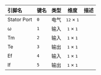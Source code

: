 <!--
DO NOT EDIT THIS FILE DIRECTLY.
This file is generated by tools/comp-docs.js.
All changes will be overwritten by regeneration.
-->

<slot class="model-pins">

| 引脚名 | 键名 | 类型 | 维度 | 描述 |
|:------ |:---- |:----:|:----:|:---- |
| Stator Port | `0` | 电气 | <samp>12</samp> × <samp>1</samp> |  |
| ω | `1` | 输入 | <samp>1</samp> × <samp>1</samp> |  |
| Tm | `2` | 输入 | <samp>1</samp> × <samp>1</samp> |  |
| Te | `3` | 输出 | <samp>1</samp> × <samp>1</samp> |  |
| Ef | `4` | 输入 | <samp>1</samp> × <samp>1</samp> |  |
| If | `5` | 输出 | <samp>1</samp> × <samp>1</samp> |  |

</slot>
